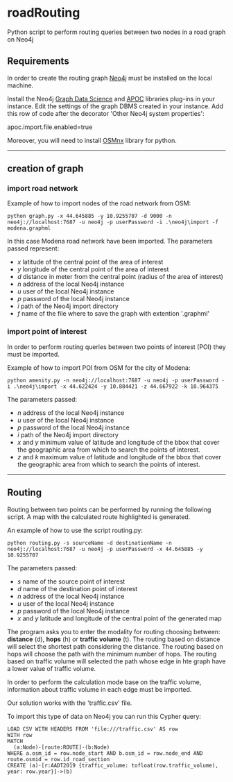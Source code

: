 # roadRouting
Python script to perform routing queries between two nodes in a road graph on Neo4j

## Requirements
 
In order to create the routing graph [Neo4j][1] must be installed on the local machine.

[1]: https://neo4j.com/docs/operations-manual/current/installation/

Install the Neo4j [Graph Data Science][2] and [APOC][3] libraries plug-ins in your instance.
Edit the settings of the graph DBMS created in your instance.
Add this row of code after the decorator 'Other Neo4j system properties':

apoc.import.file.enabled=true

[2]: https://neo4j.com/docs/graph-data-science/current/installation/

[3]: https://neo4j.com/labs/apoc/4.1/installation/

Moreover, you will need to install [OSMnx][4] library for python.

[4]: https://osmnx.readthedocs.io/en/stable/

***

## creation of graph
### import road network
Example of how to import nodes of the road network from OSM:

````shell command
python graph.py -x 44.645885 -y 10.9255707 -d 9000 -n neo4j://localhost:7687 -u neo4j -p userPassword -i .\neo4j\import -f modena.graphml
````
In this case Modena road network have been imported. The parameters passed represent:

- _x_ latitude of the central point of the area of interest
- _y_ longitude of the central point of the area of interest
- _d_ distance in meter from the central point (radius of the area of interest)
- _n_ address of the local Neo4j instance 
- _u_ user of the local Neo4j instance
- _p_ password of the local Neo4j instance
- _i_ path of the Neo4j import directory
- _f_ name of the file where to save the graph with extention '.graphml'

### import point of interest

In order to perform routing queries between two points of interest (POI) they must be imported.

Example of how to import POI from OSM for the city of Modena:
````shell
python amenity.py -n neo4j://localhost:7687 -u neo4j -p userPassword -i .\neo4j\import -x 44.622424 -y 10.884421 -z 44.667922 -k 10.964375
````
The parameters passed:
- _n_ address of the local Neo4j instance 
- _u_ user of the local Neo4j instance
- _p_ password of the local Neo4j instance
- _i_ path of the Neo4j import directory
- _x_ and _y_ minimum value of latitude and longitude of the bbox that cover the geographic area from which to search the points of interest.
- _z_ and _k_ maximum value of latitude and longitude of the bbox that cover the geographic area from which to search the points of interest.
***
## Routing
Routing between two points can be performed by running the following script. A map with the calculated route highlighted is generated.

An example of how to use the script routing.py:

```` shell
python routing.py -s sourceName -d destinationName -n neo4j://localhost:7687 -u neo4j -p userPassword -x 44.645885 -y 10.9255707
````
The parameters passed:

- _s_ name of the source point of interest
- _d_ name of the destination point of interest
- _n_ address of the local Neo4j instance 
- _u_ user of the local Neo4j instance
- _p_ password of the local Neo4j instance
- _x_ and _y_ latitude and longitude of the central point of the generated map

The program asks you to enter the modality for routing choosing between: **distance** (d), **hops** (h) or **traffic volume** (t).
The routing based on distance will select the shortest path considering the distance. The routing based on hops will choose the path with the minimum number of hops.
The routing based on traffic volume will selected the path whose edge in hte graph have a lower value of traffic volume.

In order to perform the calculation mode base on the traffic volume, information about traffic volume in each edge must be imported.

Our solution works with the 'traffic.csv' file.

To import this type of data on Neo4j you can run this Cypher query:
````
LOAD CSV WITH HEADERS FROM 'file:///traffic.csv' AS row
WITH row
MATCH
  (a:Node)-[route:ROUTE]-(b:Node)
WHERE a.osm_id = row.node_start AND b.osm_id = row.node_end AND route.osmid = row.id_road_section
CREATE (a)-[r:AADT2019 {traffic_volume: tofloat(row.traffic_volume), year: row.year}]->(b)
